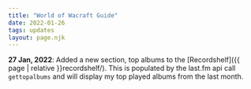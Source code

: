 ```yaml
---
title: "World of Wacraft Guide"
date: 2022-01-26
tags: updates
layout: page.njk
---
```


**27 Jan, 2022**: Added a new section, top albums to the [Recordshelf]({{ page | relative }}recordshelf/). This is populated by the last.fm api call `gettopalbums` and will display my top played albums from the last month.
